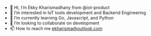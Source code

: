 - 👋 Hi, I’m Ekky Kharismadhany from @iot-product
- 👀 I’m interested in IoT tools development and Backend Engineering
- 🌱 I’m currently learning Go, Javascript, and Python
- 💞️ I’m looking to collaborate on development
- 📫 How to reach me ekharisma@outlook.com

<!---
iot-product/iot-product is a ✨ special ✨ repository because its `README.md` (this file) appears on your GitHub profile.
You can click the Preview link to take a look at your changes.
--->
